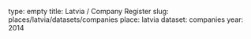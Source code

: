 type: empty
title: Latvia / Company Register
slug: places/latvia/datasets/companies
place: latvia
dataset: companies
year: 2014
